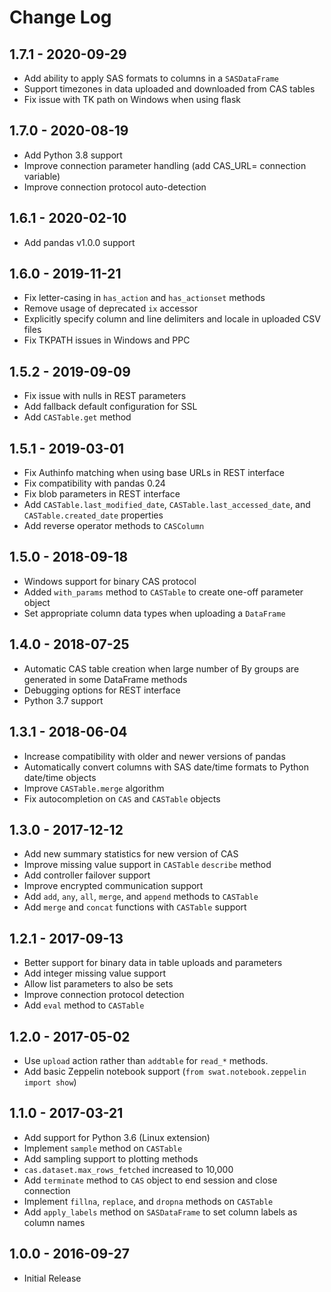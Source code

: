 
# Change Log

## 1.7.1 - 2020-09-29

- Add ability to apply SAS formats to columns in a `SASDataFrame`
- Support timezones in data uploaded and downloaded from CAS tables
- Fix issue with TK path on Windows when using flask

## 1.7.0 - 2020-08-19

- Add Python 3.8 support
- Improve connection parameter handling (add CAS_URL= connection variable)
- Improve connection protocol auto-detection

## 1.6.1 - 2020-02-10

- Add pandas v1.0.0 support

## 1.6.0 - 2019-11-21

- Fix letter-casing in `has_action` and `has_actionset` methods
- Remove usage of deprecated `ix` accessor
- Explicitly specify column and line delimiters and locale in uploaded CSV files
- Fix TKPATH issues in Windows and PPC

## 1.5.2 - 2019-09-09

- Fix issue with nulls in REST parameters
- Add fallback default configuration for SSL
- Add `CASTable.get` method

## 1.5.1 - 2019-03-01

- Fix Authinfo matching when using base URLs in REST interface
- Fix compatibility with pandas 0.24
- Fix blob parameters in REST interface
- Add `CASTable.last_modified_date`, `CASTable.last_accessed_date`, and `CASTable.created_date` properties
- Add reverse operator methods to `CASColumn`

## 1.5.0 - 2018-09-18

- Windows support for binary CAS protocol
- Added `with_params` method to `CASTable` to create one-off parameter object
- Set appropriate column data types when uploading a `DataFrame`

## 1.4.0 - 2018-07-25

- Automatic CAS table creation when large number of By groups are generated in some DataFrame methods
- Debugging options for REST interface
- Python 3.7 support

## 1.3.1 - 2018-06-04

- Increase compatibility with older and newer versions of pandas
- Automatically convert columns with SAS date/time formats to Python date/time objects
- Improve `CASTable.merge` algorithm
- Fix autocompletion on `CAS` and `CASTable` objects

## 1.3.0 - 2017-12-12

- Add new summary statistics for new version of CAS
- Improve missing value support in `CASTable` `describe` method
- Add controller failover support
- Improve encrypted communication support
- Add `add`, `any`, `all`, `merge`, and `append` methods to `CASTable`
- Add `merge` and `concat` functions with `CASTable` support

## 1.2.1 - 2017-09-13

- Better support for binary data in table uploads and parameters
- Add integer missing value support
- Allow list parameters to also be sets
- Improve connection protocol detection
- Add `eval` method to `CASTable`

## 1.2.0 - 2017-05-02

- Use `upload` action rather than `addtable` for `read_*` methods.
- Add basic Zeppelin notebook support (`from swat.notebook.zeppelin import show`)

## 1.1.0 - 2017-03-21

- Add support for Python 3.6 (Linux extension)
- Implement `sample` method on `CASTable`
- Add sampling support to plotting methods
- `cas.dataset.max_rows_fetched` increased to 10,000
- Add `terminate` method to `CAS` object to end session and close connection
- Implement `fillna`, `replace`, and `dropna` methods on `CASTable`
- Add `apply_labels` method on `SASDataFrame` to set column labels as column names

## 1.0.0 - 2016-09-27

- Initial Release
